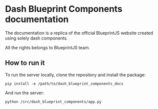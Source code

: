 # Dash Blueprint Components documentation

The documentation is a replica of the official BlueprintJS website created using solely dash components.

All the rights belongs to BlueprintJS team.

## How to run it

To run the server locally, clone the repository and install the package:

```
pip install -e /path/to/dash_blueprint_components_docs
```

And run the server:

```
python /src/dash_blueprint_components/app.py
```
